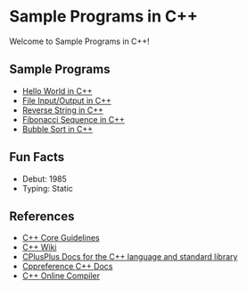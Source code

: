 # Sample Programs in C++

Welcome to Sample Programs in C++!

## Sample Programs

- [Hello World in C++](https://therenegadecoder.com/code/hello-world-in-c-plus-plus/)
- [File Input/Output in C++](https://therenegadecoder.com/code/file-io-in-c-plus-plus/)
- [Reverse String in C++](https://github.com/TheRenegadeCoder/sample-programs/issues/419)
- [Fibonacci Sequence in C++](https://github.com/TheRenegadeCoder/sample-programs/issues/496)
- [Bubble Sort in C++](https://github.com/TheRenegadeCoder/sample-programs/issues/1135)

## Fun Facts

- Debut: 1985
- Typing: Static

## References

- [C++ Core Guidelines](http://isocpp.github.io/CppCoreGuidelines/CppCoreGuidelines)
- [C++ Wiki](https://en.wikipedia.org/wiki/C%2B%2B)
- [CPlusPlus Docs for the C++ language and standard library](http://www.cplusplus.com/)
- [Cppreference C++ Docs](https://en.cppreference.com/w/cpp)
- [C++ Online Compiler](http://cpp.sh/)
